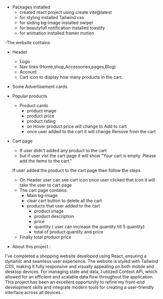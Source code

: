 - Packages installed
  - created react project using create vite@latest
  - for styling installed Tailwind css
  - for sliding bg-image installed swiper
  - for beautyfull notification installed toastify
  - for animation installed framer motion

-The website contains

- Header

  - Logo
  - Nav links (Home,shop,Accessories,pages,Blog)
  - Account
  - Cart icon to display how many products in the cart.

- Some Advertisement cards.

- Popular products

  - Product cards
    - product image
    - product price
    - product rating
    - on Hover product price will change to Add to cart
    - once user added to the cart it will change Remove from the cart

- Cart page

  - If user didn't added any product to the cart
  - but if user vist the cart page it will show "Your cart is empty. Please add the items to the cart."

  If user added the product to the cart page then follow the steps

  - On Header user can see cart icon once user clicked that Icon it will take the user to cart page
  - The cart page contains:
    - Main bg-image
    - clear cart button to delete all the cart
    - products that user added to the cart
      - product image
      - product description
      - price
      - quantity ( user can increase the quantity till 5 quantity)
      - total of product quantity and price
  - Finally total product price

- About this project :

I've completed a shopping website developed using React, ensuring a dynamic and seamless user experience. The website is styled with Tailwind CSS, making it fully responsive and visually appealing on both mobile and desktop devices. For managing state and data, I utilized Context API, which allowed for an efficient and scalable data flow throughout the application. This project has been an excellent opportunity to refine my front-end development skills and integrate modern tools for creating a user-friendly interface across all devices.
